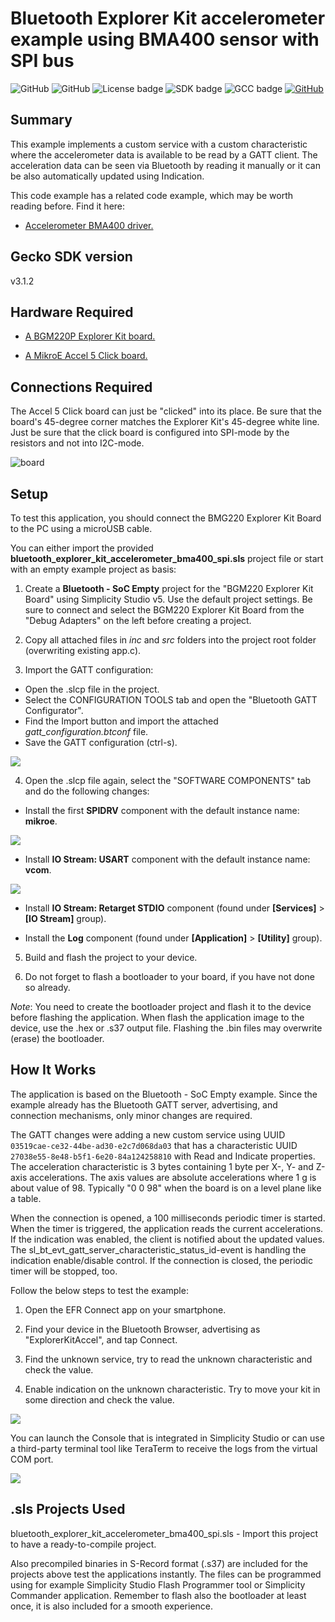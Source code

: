# Bluetooth Explorer Kit accelerometer example using BMA400 sensor with SPI bus #
![GitHub](https://img.shields.io/badge/Type-Virtual%20Application-green)
![GitHub](https://img.shields.io/badge/Technology-Bluetooth-green)
![License badge](https://img.shields.io/badge/License-zlib-green)
![SDK badge](https://img.shields.io/badge/SDK-v3.1.2-green)
![GCC badge](https://img.shields.io/endpoint?url=https://raw.githubusercontent.com/SiliconLabs/application_examples_ci/master/bluetooth_applications/bluetooth_explorer_kit_accelerometer_bma400_spi_gcc.json)
[![GitHub](https://img.shields.io/badge/Mikroe-ACCEL%205%20CLICK-green)](https://www.mikroe.com/accel-5-click)

## Summary ##

This example implements a custom service with a custom characteristic where the accelerometer data is available to be read by a GATT client. The acceleration data can be seen via Bluetooth by reading it manually or it can be also automatically updated using Indication.

This code example has a related code example, which may be worth reading before. Find it here:

- [Accelerometer BMA400 driver.](https://github.com/SiliconLabs/platform_hardware_drivers_staging/tree/feature/accelerometer_bma400_spi/accelerometer_bma400_spi)

## Gecko SDK version ##

v3.1.2

## Hardware Required ##

- [A BGM220P Explorer Kit board.](https://www.silabs.com/development-tools/wireless/bluetooth/bgm220-explorer-kit)

- [A MikroE Accel 5 Click board.](https://www.mikroe.com/accel-5-click)

## Connections Required ##

The Accel 5 Click board can just be "clicked" into its place. Be sure that the board's 45-degree corner matches the Explorer Kit's 45-degree white line. Just be sure that the click board is configured into SPI-mode by the resistors and not into I2C-mode.

![board](images/board.png)

## Setup ##

To test this application, you should connect the BMG220 Explorer Kit Board to the PC using a microUSB cable.

You can either import the provided **bluetooth_explorer_kit_accelerometer_bma400_spi.sls** project file or start with an empty example project as basis:

1. Create a **Bluetooth - SoC Empty** project for the "BGM220 Explorer Kit Board" using Simplicity Studio v5. Use the default project settings. Be sure to connect and select the BGM220 Explorer Kit Board from the "Debug Adapters" on the left before creating a project.

2. Copy all attached files in *inc* and *src* folders into the project root folder (overwriting existing app.c).

3. Import the GATT configuration:

- Open the .slcp file in the project.
- Select the CONFIGURATION TOOLS tab and open the "Bluetooth GATT Configurator".
- Find the Import button and import the attached *gatt_configuration.btconf* file.
- Save the GATT configuration (ctrl-s).

![](images/import_gatt_configuaration.png)

4. Open the .slcp file again, select the "SOFTWARE COMPONENTS" tab and do the following changes:

- Install the first **SPIDRV** component with the default instance name: **mikroe**.

![](images/spi_component.png)

- Install **IO Stream: USART** component with the default instance name: **vcom**.

![](images/usart_component.png)

- Install **IO Stream: Retarget STDIO** component (found under **[Services]** > **[IO Stream]** group).

- Install the **Log** component (found under **[Application]** > **[Utility]** group).

5. Build and flash the project to your device.

6. Do not forget to flash a bootloader to your board, if you have not done so already.

*Note*: You need to create the bootloader project and flash it to the device before flashing the application. When flash the application image to the device, use the .hex or .s37 output file. Flashing the .bin files may overwrite (erase) the bootloader.

## How It Works ##

The application is based on the Bluetooth - SoC Empty example. Since the example already has the Bluetooth GATT server, advertising, and connection mechanisms, only minor changes are required.

The GATT changes were adding a new custom service using UUID ```03519cae-ce32-44be-ad30-e2c7d068da03``` that has a characteristic UUID ```27038e55-8e48-b5f1-6e20-84a124258810``` with Read and Indicate properties. The acceleration characteristic is 3 bytes containing 1 byte per X-, Y- and Z-axis accelerations. The axis values are absolute accelerations where 1 g is about value of 98. Typically "0 0 98" when the board is on a level plane like a table.

When the connection is opened, a 100 milliseconds periodic timer is started. When the timer is triggered, the application reads the current accelerations. If the indication was enabled, the client is notified about the updated values. The sl_bt_evt_gatt_server_characteristic_status_id-event is handling the indication enable/disable control. If the connection is closed, the periodic timer will be stopped, too.

Follow the below steps to test the example:

1. Open the EFR Connect app on your smartphone.

2. Find your device in the Bluetooth Browser, advertising as "ExplorerKitAccel", and tap Connect.

3. Find the unknown service, try to read the unknown characteristic and check the value.

4. Enable indication on the unknown characteristic. Try to move your kit in some direction and check the value.

![](images/unknown_service.png)

You can launch the Console that is integrated in Simplicity Studio or can use a third-party terminal tool like TeraTerm to receive the logs from the virtual COM port.

![](images/console.png)

## .sls Projects Used ##

bluetooth_explorer_kit_accelerometer_bma400_spi.sls - Import this project to have a ready-to-compile project.

Also precompiled binaries in S-Record format (.s37) are included for the projects above test the applications instantly. The files can be programmed using for example Simplicity Studio Flash Programmer tool or Simplicity Commander application. Remember to flash also the bootloader at least once, it is also included for a smooth experience.
